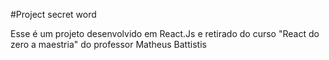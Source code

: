 #Project secret word

Esse é um projeto desenvolvido em React.Js e retirado do curso "React do zero a maestria" do professor Matheus Battistis